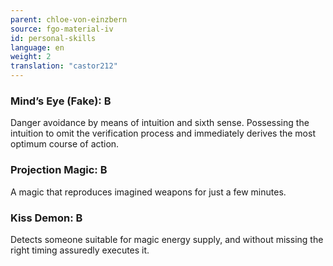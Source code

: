 ```yaml
---
parent: chloe-von-einzbern
source: fgo-material-iv
id: personal-skills
language: en
weight: 2
translation: "castor212"
---
```


### Mind’s Eye (Fake): B

Danger avoidance by means of intuition and sixth sense.
Possessing the intuition to omit the verification process and immediately derives the most optimum course of action.

### Projection Magic: B

A magic that reproduces imagined weapons for just a few minutes.

### Kiss Demon: B

Detects someone suitable for magic energy supply, and without missing the right timing assuredly executes it.
